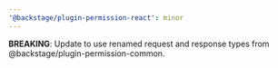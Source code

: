 ```yaml
---
'@backstage/plugin-permission-react': minor
---
```


**BREAKING**: Update to use renamed request and response types from @backstage/plugin-permission-common.
